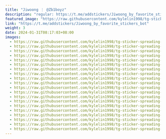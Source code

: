 ```yaml
---
title: "Jiwoong ⋮ @Zb1boyz"
description: "regular: https://t.me/addstickers/Jiwoong_by_favorite_stickers_bot"
featured_image: "https://raw.githubusercontent.com/kylelin1998/tg-sticker-spreading-worldwide-images/main/img/3c52093f-fb5e-4f07-b81f-79705a2e5f29.jpg"
link: "https://t.me/addstickers/Jiwoong_by_favorite_stickers_bot"
weight: 3
date: 2024-01-31T08:17:03+08:00
images:
  - https://raw.githubusercontent.com/kylelin1998/tg-sticker-spreading-worldwide-images/main/img/3c52093f-fb5e-4f07-b81f-79705a2e5f29.jpg
  - https://raw.githubusercontent.com/kylelin1998/tg-sticker-spreading-worldwide-images/main/img/e11f58e5-4873-453f-8467-07fe7db1a0e1.jpg
  - https://raw.githubusercontent.com/kylelin1998/tg-sticker-spreading-worldwide-images/main/img/19aa7f9d-991d-412e-ac2d-22a9753478d9.jpg
  - https://raw.githubusercontent.com/kylelin1998/tg-sticker-spreading-worldwide-images/main/img/0091a728-d457-4ce8-826a-abd8ce5a52d4.jpg
  - https://raw.githubusercontent.com/kylelin1998/tg-sticker-spreading-worldwide-images/main/img/187bd899-5587-4e80-a6f7-044ed636e2ad.jpg
  - https://raw.githubusercontent.com/kylelin1998/tg-sticker-spreading-worldwide-images/main/img/d70b9e14-a53f-47a7-9924-7918b59b36f7.jpg
  - https://raw.githubusercontent.com/kylelin1998/tg-sticker-spreading-worldwide-images/main/img/a38279ab-83fa-423f-8f53-898f739d9a84.jpg
  - https://raw.githubusercontent.com/kylelin1998/tg-sticker-spreading-worldwide-images/main/img/5e84e00e-78cf-4e98-b69a-38cb6f7a1085.jpg
  - https://raw.githubusercontent.com/kylelin1998/tg-sticker-spreading-worldwide-images/main/img/cd507865-b387-4f08-b48f-287053de3cb2.jpg
  - https://raw.githubusercontent.com/kylelin1998/tg-sticker-spreading-worldwide-images/main/img/5cc78c1e-9bd9-4999-b734-d24901999af7.jpg
  - https://raw.githubusercontent.com/kylelin1998/tg-sticker-spreading-worldwide-images/main/img/ee394023-5bfc-4470-85ef-1e190faca2b2.jpg
  - https://raw.githubusercontent.com/kylelin1998/tg-sticker-spreading-worldwide-images/main/img/1b879073-5adf-4115-b67f-16fcf5583782.jpg
  - https://raw.githubusercontent.com/kylelin1998/tg-sticker-spreading-worldwide-images/main/img/650be980-0c4a-41fb-9ddc-8f31ee7033ce.jpg
  - https://raw.githubusercontent.com/kylelin1998/tg-sticker-spreading-worldwide-images/main/img/d3118d7d-a82b-4d4b-a0e0-831d9948aed9.jpg
  - https://raw.githubusercontent.com/kylelin1998/tg-sticker-spreading-worldwide-images/main/img/add4a195-553d-40a8-8ee2-d6b8163c3fb2.jpg
  - https://raw.githubusercontent.com/kylelin1998/tg-sticker-spreading-worldwide-images/main/img/c9c7a0a0-91a0-421c-be5c-fdeb683844cc.jpg
  - https://raw.githubusercontent.com/kylelin1998/tg-sticker-spreading-worldwide-images/main/img/5a966686-4b32-4fa8-b478-ea5529eec870.jpg
  - https://raw.githubusercontent.com/kylelin1998/tg-sticker-spreading-worldwide-images/main/img/6d7177dd-5981-49d7-81a9-207b1c0eaf6f.jpg
  - https://raw.githubusercontent.com/kylelin1998/tg-sticker-spreading-worldwide-images/main/img/bc860677-fe22-4744-bfa5-c52c617c1913.jpg
  - https://raw.githubusercontent.com/kylelin1998/tg-sticker-spreading-worldwide-images/main/img/1d8fcb00-3b7e-478f-b389-ec9853158e54.jpg
---
```

